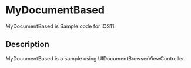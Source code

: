 # MyDocumentBased

MyDocumentBased is Sample code for iOS11.

## Description

MyDocumentBased is a sample using UIDocumentBrowserViewController.
